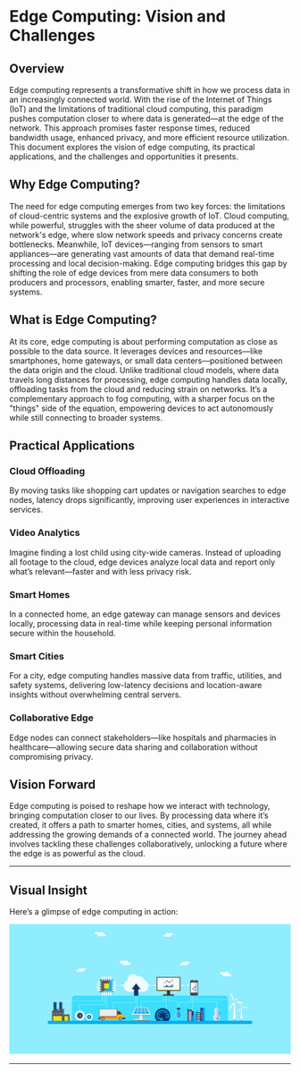 # Edge Computing: Vision and Challenges

## Overview

Edge computing represents a transformative shift in how we process data in an increasingly connected world. With the rise of the Internet of Things (IoT) and the limitations of traditional cloud computing, this paradigm pushes computation closer to where data is generated—at the edge of the network. This approach promises faster response times, reduced bandwidth usage, enhanced privacy, and more efficient resource utilization. This document explores the vision of edge computing, its practical applications, and the challenges and opportunities it presents.

## Why Edge Computing?

The need for edge computing emerges from two key forces: the limitations of cloud-centric systems and the explosive growth of IoT. Cloud computing, while powerful, struggles with the sheer volume of data produced at the network's edge, where slow network speeds and privacy concerns create bottlenecks. Meanwhile, IoT devices—ranging from sensors to smart appliances—are generating vast amounts of data that demand real-time processing and local decision-making. Edge computing bridges this gap by shifting the role of edge devices from mere data consumers to both producers and processors, enabling smarter, faster, and more secure systems.

## What is Edge Computing?

At its core, edge computing is about performing computation as close as possible to the data source. It leverages devices and resources—like smartphones, home gateways, or small data centers—positioned between the data origin and the cloud. Unlike traditional cloud models, where data travels long distances for processing, edge computing handles data locally, offloading tasks from the cloud and reducing strain on networks. It’s a complementary approach to fog computing, with a sharper focus on the "things" side of the equation, empowering devices to act autonomously while still connecting to broader systems.

## Practical Applications
### Cloud Offloading
By moving tasks like shopping cart updates or navigation searches to edge nodes, latency drops significantly, improving user experiences in interactive services.
### Video Analytics
Imagine finding a lost child using city-wide cameras. Instead of uploading all footage to the cloud, edge devices analyze local data and report only what’s relevant—faster and with less privacy risk.
### Smart Homes
In a connected home, an edge gateway can manage sensors and devices locally, processing data in real-time while keeping personal information secure within the household.
### Smart Cities
For a city, edge computing handles massive data from traffic, utilities, and safety systems, delivering low-latency decisions and location-aware insights without overwhelming central servers.
### Collaborative Edge
Edge nodes can connect stakeholders—like hospitals and pharmacies in healthcare—allowing secure data sharing and collaboration without compromising privacy.

## Vision Forward

Edge computing is poised to reshape how we interact with technology, bringing computation closer to our lives. By processing data where it’s created, it offers a path to smarter homes, cities, and systems, all while addressing the growing demands of a connected world. The journey ahead involves tackling these challenges collaboratively, unlocking a future where the edge is as powerful as the cloud.

---

## Visual Insight

Here’s a glimpse of edge computing in action:

![Edge Computing in Action](img.gif)

---
